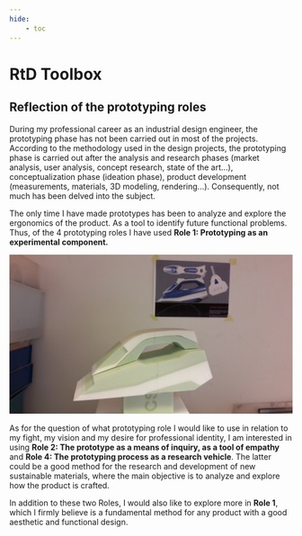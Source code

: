```yaml
---
hide:
    - toc
---
```


# **RtD Toolbox**
## Reflection of the prototyping roles

During my professional career as an industrial design engineer, the prototyping phase has not been carried out in most of the projects. According to the methodology used in the design projects, the prototyping phase is carried out after the analysis and research phases (market analysis, user analysis, concept research, state of the art...), conceptualization phase (ideation phase), product development (measurements, materials, 3D modeling, rendering...). Consequently, not much has been delved into the subject. 

The only time I have made prototypes has been to analyze and explore the ergonomics of the product. As a tool to identify future functional problems. Thus, of the 4 prototyping roles I have used **Role 1: Prototyping as an experimental component.**

![](../images/RtD-toolbox/1.jpg)

As for the question of what prototyping role I would like to use in relation to my fight, my vision and my desire for professional identity, I am interested in using **Role 2: The prototype as a means of inquiry, as a tool of empathy** and **Role 4: The prototyping process as a research vehicle**. The latter could be a good method for the research and development of new sustainable materials, where the main objective is to analyze and explore how the product is crafted. 

In addition to these two Roles, I would also like to explore more in **Role 1**, which I firmly believe is a fundamental method for any product with a good aesthetic and functional design.
